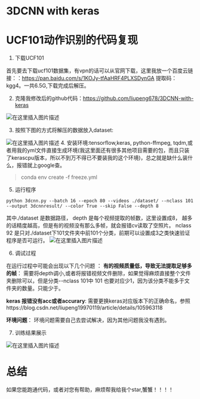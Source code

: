 # 3DCNN with keras






 # UCF101动作识别的代码复现



1. 下载UCF101

首先要去下载ucf101数据集，有vpn的话可以从官网下载，这里我放一个百度云链接：：https://pan.baidu.com/s/1KOJy-tfAaHRF4PLXSDynGA  提取码：kgg4。一共6.5G,下载完成后解压。

2. 克隆我修改后的github代码：https://github.com/liupeng678/3DCNN-with-keras

![在这里插入图片描述](https://img-blog.csdnimg.cn/20200507183655208.png?x-oss-process=image/watermark,type_ZmFuZ3poZW5naGVpdGk,shadow_10,text_aHR0cHM6Ly9ibG9nLmNzZG4ubmV0L2xpdXBlbmcxOTk3MDExOQ==,size_16,color_FFFFFF,t_70)




3. 按照下图的方式将解压的数据放入dataset:


![在这里插入图片描述](https://img-blog.csdnimg.cn/20200507183757510.png?x-oss-process=image/watermark,type_ZmFuZ3poZW5naGVpdGk,shadow_10,text_aHR0cHM6Ly9ibG9nLmNzZG4ubmV0L2xpdXBlbmcxOTk3MDExOQ==,size_16,color_FFFFFF,t_70)
4.  安装环境:tensorflow,keras, python-ffmpeg, tqdm,或者用我的yml文件直接生成环境(我这里面还有很多其他项目需要的包，而且只装了kerascpu版本，所以不到万不得已不要装我的这个环境)，总之就是缺什么装什么，报错就上google查。

> conda env create -f freeze.yml


5.  运行程序

```
python 3dcnn.py --batch 16 --epoch 80 --videos ./dataset/ --nclass 101 --output 3dcnnresult/ --color True --skip False --depth 8
```
其中./dataset 是数据路径，  depth 是每个视频提取的帧数，这里设置成8， 越多的话精度越高，但是有的视频没有那么多帧，就会报错cv读取了空照片。 nclass 92 是只对./dataset下101文件夹中前101个分类，前期可以设置成3之类快速验证程序是否可运行。
![在这里插入图片描述](https://img-blog.csdnimg.cn/20200507185037914.png?x-oss-process=image/watermark,type_ZmFuZ3poZW5naGVpdGk,shadow_10,text_aHR0cHM6Ly9ibG9nLmNzZG4ubmV0L2xpdXBlbmcxOTk3MDExOQ==,size_16,color_FFFFFF,t_70)


6. 调试过程

在运行过程中可能会出现以下几个问题 ： 
**有的视频质量低，导致无法提取足够多的帧**： 需要将depth调小,或者将报错视频文件删除，如果觉得麻烦直接整个文件夹删除可以，但是分类--nclass 101中 101 也要对应少1，因为该分类不能多于文件夹的数量。只能少于。

**keras 报错没有acc或者accurary**: 需要更换keras对应版本下的正确命名，参照https://blog.csdn.net/liupeng19970119/article/details/105963118

**环境问题**： 环境问题需要自己去尝试解决，因为其他问题我没有遇到。


7. 训练结果展示

![在这里插入图片描述](https://img-blog.csdnimg.cn/20200507185743468.png?x-oss-process=image/watermark,type_ZmFuZ3poZW5naGVpdGk,shadow_10,text_aHR0cHM6Ly9ibG9nLmNzZG4ubmV0L2xpdXBlbmcxOTk3MDExOQ==,size_16,color_FFFFFF,t_70)


# 总结

 如果您能跑通代码，或者对您有帮助，麻烦帮我给我个star,蟹蟹！！！！
